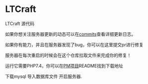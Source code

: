 # LTCraft
LTCraft 源代码

如果你想关注服务器更新的动态可以在<a href="https://github.com/smallXueTu/LTCraft-src/commits/master">commits</a>查看详细更新日志。

如果你有能力，并且在服务器发现了bug，你可以在这里提交pr进行修复

服务器在每次重启的时候会在这个仓库拉取文件来完成你的修复！

运行它需要PHP7.4，你可以在<a href="https://github.com/pmmp/PocketMine-MP">PM项目</a>README找到下载地址

下载mysql 导入数据库文件 开启服务器.